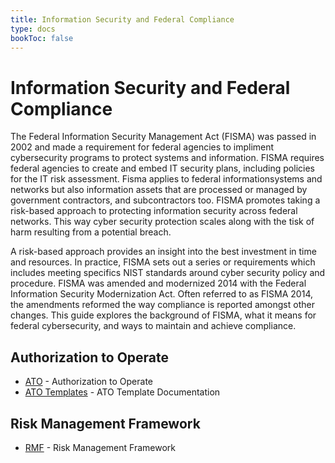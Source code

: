 ```yaml
---
title: Information Security and Federal Compliance
type: docs
bookToc: false
---
```


# Information Security and Federal Compliance
The Federal Information Security Management Act (FISMA) was passed in 2002 and made a requirement for federal agencies to impliment cybersecurity programs to protect systems and information. FISMA requires federal agencies to create and embed IT security plans, including policies for the IT risk assessment. Fisma applies to federal informationsystems and networks but also information assets that are processed or managed by government contractors, and subcontractors too. FISMA promotes taking a risk-based approach to protecting information security across federal networks. This way cyber security protection scales along with the tisk of harm resulting from a potential breach.

A risk-based approach provides an insight into the best investment in time and resources. In practice, FISMA sets out a series or requirements which includes meeting specifics NIST standards around cyber security policy and procedure. FISMA was amended and modernized 2014 with the Federal Information Security Modernization Act. Often referred to as FISMA 2014, the amendments reformed the way compliance is reported amongst other changes. This guide explores the background of FISMA, what it means for federal cybersecurity, and ways to maintain and achieve compliance.

## Authorization to Operate
- [ATO](/docs/authorization-to-operate) - Authorization to Operate
- [ATO Templates]() - ATO Template Documentation

## Risk Management Framework
- [RMF](/docs/risk-management-framework) - Risk Management Framework